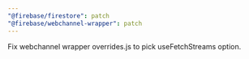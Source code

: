 ```yaml
---
"@firebase/firestore": patch
"@firebase/webchannel-wrapper": patch
---
```


Fix webchannel wrapper overrides.js to pick useFetchStreams option.
